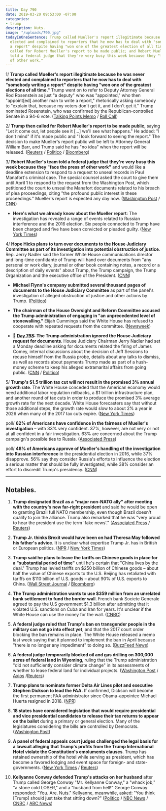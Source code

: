 ```yaml
---
title: Day 790
date: 2019-03-20 09:53:00 -07:00
categories:
- trump
description: Nuts.
image: "/uploads/790.jpg"
todayInOneSentence: Trump called Mueller's report illegitimate because he was never
  elected and complained to reporters that he now has to deal with "somebody writing
  a report" despite having "won one of the greatest election of all time"; Trump then
  called for Robert Mueller's report to be made public; and Robert Mueller's team
  told a federal judge that they're very busy this week because they "face the press
  of other work."
---
```


1/ **Trump called Mueller's report illegitimate because he was never elected and complained to reporters that he now has to deal with "somebody writing a report" despite having "won one of the greatest elections of all time."** Trump went on to refer to Deputy Attorney General Rod Rosenstein as just "a deputy" who was "appointed," who then "appoint\[ed\] another man to write a report," rhetorically asking somebody to "explain that, because my voters don't get it, and I don't get it." Trump nominated Rosenstein, who was confirmed by the Republican-controlled Senate in a 94-6 vote. ([Talking Points Memo](https://talkingpointsmemo.com/news/trump-trashes-sessions-rosenstein-mueller-never-got-a-vote) / [Roll Call](https://www.rollcall.com/news/whitehouse/trump-mueller-report-illegitimate-because-he-was-not-elected))

2/ **Trump then called for Robert Mueller's report to be made public**, saying "Let it come out, let people see it \[...\] we'll see what happens." He added: "I don't mind" if it's made public and "I look forward to seeing the report." The decision to make Mueller's report public will be left to Attorney General William Barr, and Trump said he has "no idea" when the report will be released. ([Reuters](https://www.reuters.com/article/us-usa-trump-russia-mueller/trump-says-he-doesnt-mind-if-public-sees-muellers-russia-probe-report-idUSKCN1R1254?il=0) / [Politico](https://www.politico.com/story/2019/03/20/trump-mueller-report-1228946) / [Bloomberg](https://www.bloomberg.com/news/articles/2019-03-20/trump-says-let-people-see-mueller-s-report-when-it-s-released))

3/ **Robert Mueller's team told a federal judge that they're very busy this week because they "face the press of other work"** and would like a deadline extension to respond to a request to unseal records in Paul Manafort's criminal case. The special counsel asked the court to give them until April 1 to respond to the request from the Washington Post, which petitioned the court to unseal the Manafort documents related to his breach of plea proceedings, citing "the profound public interest in these proceedings." Mueller's report is expected any day now. ([Washington Post](https://www.washingtonpost.com/local/legal-issues/mueller-team-cites-press-of-other-work-in-seeking-delay-until-april-1-over-request-to-open-manafort-records/2019/03/19/90a36718-4a80-11e9-b79a-961983b7e0cd_story.html) / [CNN](https://www.cnn.com/2019/03/19/politics/robert-muellers-team-says-its-very-busy-this-week/index.html))

* **Here's what we already know about the Mueller report**: The investigation has revealed a range of events related to Russian interference and the 2016 election. Six people connected to Trump have been charged and five have been convicted or pleaded guilty. ([New York Times](https://www.nytimes.com/interactive/2019/03/20/us/politics/mueller-investigation-people-events.html))

4/ **Hope Hicks plans to turn over documents to the House Judiciary Committee as part of its investigation into potential obstruction of justice**. Rep. Jerry Nadler said the former White House communications director and long-time confidante of Trump will hand over documents from "any personal or work diary, journal or other book containing notes, a record or a description of daily events" about Trump, the Trump campaign, the Trump Organization and the executive office of the President. ([CNN](https://www.cnn.com/2019/03/20/politics/hope-hicks-house-democratic-investigation/index.html))

* **Michael Flynn's company submitted several thousand pages of documents to the House Judiciary Committee** as part of the panel's investigation of alleged obstruction of justice and other actions by Trump. ([Politico](https://www.politico.com/story/2019/03/20/flynn-documents-house-judiciary-panel-1228630))

* **The chairman of the House Oversight and Reform Committee accused the Trump administration of engaging in "an unprecedented level of stonewalling."** Elijah Cummings said the White House has refused to cooperate with repeated requests from the committee. ([Newsweek](https://www.newsweek.com/elijah-cummings-donald-trump-unprecedented-stonewalling-delay-obstruction-1368974))

* **📌 [Day 798](https://whatthefuckjusthappenedtoday.com/2019/03/19/day-789/): The Trump administration ignored the House Judiciary request for documents**. House Judiciary Chairman Jerry Nadler had set a Monday deadline asking for documents related the firing of James Comey, internal discussions about the decision of Jeff Sessions to recuse himself from the Russia probe, details about any talks to dismiss, as well as records about payments Trump made as part of a hush-money scheme to keep his alleged extramarital affairs from going public. ([CNN](https://www.cnn.com/2019/03/19/politics/democratic-investigations-white-house-documents/index.html) / [Politico](https://www.politico.com/story/2019/03/19/trump-democrat-oversight-investigation-congress-1225761))

5/ **Trump's $1.5 trillion tax cut will not result in the promised 3% annual growth rate**. The White House conceded that the American economy would need additional labor regulation rollbacks, a $1 trillion infrastructure plan, and another round of tax cuts in order to produce the promised 3% average growth rate for the next decade. White House forecasters say that without those additional steps, the growth rate would slow to about 2% a year in 2026 when many of the 2017 tax cuts expire. ([New York Times](https://www.nytimes.com/2019/03/19/us/politics/trump-tax-cut-economic-forecast.html))

poll/ **62% of Americans have confidence in the fairness of Mueller's investigation** – with 33% very confident. 37%, however, are not very or not at all confident in a fair investigation. 63% are concerned about the Trump campaign's possible ties to Russia. ([Associated Press](https://apnews.com/331c416d73d74f7c8f2eaf5dfb1b9cdb))

poll/ **48% of Americans approve of Mueller's handling of the investigation into Russian interference** in the presidential election in 2016, while 37% disapprove. 56% say they consider Russia's efforts to influence the election a serious matter that should be fully investigated, while 38% consider an effort to discredit Trump's presidency. ([CNN](https://www.cnn.com/2019/03/20/politics/cnn-poll-impeachment-trump-russia/index.html))

---

## Notables.

 1. **Trump designated Brazil as a "major non-NATO ally" after meeting with the country's new far-right president** and said he would be open to granting Brazil full NATO membership, even though Brazil doesn't qualify to join the alliance. Trump also remarked that he was "very proud to hear the president use the term 'fake news'." ([Associated Press](https://apnews.com/bdc70648e5814d25b549d1c252910006) / [Reuters](https://www.reuters.com/article/us-usa-brazil-idUSKCN1R01VV))

 2. **Trump Jr. thinks Brexit would have been on had Theresa May followed his father's advice**. It is unclear what expertise Trump Jr. has in British or European politics. ([NPR](https://www.npr.org/2019/03/20/705029536/donald-trump-jr-says-u-k-s-prime-minister-should-have-listened-to-his-father) / [New York Times](https://www.nytimes.com/2019/03/20/world/europe/donald-trump-jr-brexit.html))

 3. **Trump said he plans to leave the tariffs on Chinese goods in place for a "substantial period of time"** until he's certain that "China lives by the deal." Trump has levied tariffs on $250 billion of Chinese goods – about half the value of Chinese exports to the U.S. Beijing has retaliated with tariffs on $110 billion of U.S. goods – about 90% of U.S. exports to China. ([Wall Street Journal](https://www.wsj.com/articles/tariffs-on-chinese-goods-to-remain-in-place-for-period-of-time-trump-says-11553101862) / [Bloomberg](https://www.bloomberg.com/news/articles/2019-03-20/trump-says-tariffs-will-stay-on-until-china-complies-with-a-deal))

 4. **The Trump administration wants to use $359 million from an unrelated bank settlement to fund the border wall**. French bank Societe Generale agreed to pay the U.S government $1.3 billion after admitting that it violated U.S. sanctions on Cuba and Iran for years. It's unclear if the White House can use the money for the wall. ([CNBC](https://www.cnbc.com/2019/03/20/trump-wants-to-use-a-big-banking-settlement-to-help-build-the-wall.html))

 5. **A federal judge ruled that Trump's ban on transgender people in the military can not go into effect yet**, and that the 2017 court order blocking the ban remains in place. The White House released a memo last week saying that it planned to implement the ban in April because "there is no longer any impediment" to doing so. ([BuzzFeed News](https://www.buzzfeednews.com/article/dominicholden/trump-transgender-military-ban-still-on-hold-judge))

 6. **A federal judge temporarily blocked oil and gas drilling on 300,000 acres of federal land in Wyoming**, ruling that the Trump administration "did not sufficiently consider climate change" in its assessments of whether to lease federal land for individual projects. ([Washington Post](https://www.washingtonpost.com/climate-environment/2019/03/20/federal-judge-casts-doubt-trumps-drilling-plans-across-us-because-they-ignore-climate-change/) / [Axios](https://www.axios.com/judge-blocks-trump-oil-gas-drilling-climate-change-d972fe31-0d61-4b1a-a5a3-28ac869a0b15.html) /[Reuters](https://www.reuters.com/article/us-usa-drilling-lawsuit/u-s-judge-blocks-drilling-over-climate-change-casting-doubt-on-trump-agenda-idUSKCN1R11YL?))

 7. **Trump plans to nominate former Delta Air Lines pilot and executive Stephen Dickson to lead the FAA.** If confirmed, Dickson will become the first permanent FAA administrator since Obama-appointee Michael Huerta resigned in 2018. ([NPR](https://www.npr.org/2019/03/19/704900992/trump-to-nominate-former-delta-airlines-executive-to-lead-faa))

 8. **18 states have considered legislation that would require presidential and vice presidential candidates to release their tax returns to appear on the ballot** during a primary or general election. Many of the legislatures considering the bills are controlled by Democrats. ([Washington Post](https://www.washingtonpost.com/politics/2019/03/20/trump-could-be-left-off-some-states-ballots-if-these-bills-become-law/))

 9. **A panel of federal appeals court judges challenged the legal basis for a lawsuit alleging that Trump's profits from the Trump International Hotel violate the Constitution's emoluments clauses**. Trump has retained ownership of the hotel while serving as president, which has become a favored lodging and event space for foreign- and state-governments. ([New York Times](https://www.nytimes.com/2019/03/19/us/politics/trump-emoluments-lawsuit.html) / [Reuters](https://www.reuters.com/article/us-usa-trump-emoluments-idUSKCN1R02M4))

10. **Kellyanne Conway defended Trump's attacks on her husband** after Trump called George Conway "Mr. Kellyanne Conway," a "whack job," "a stone cold LOSER," and a "husband from hell!" George Conway responded: "You. Are. Nuts." Kellyanne, meanwhile, asked: "You think \[Trump\] should just take that sitting down?" ([Politico](https://www.politico.com/story/2019/03/20/kellyanne-george-conway-trump-1229193) / [NBC News](https://www.nbcnews.com/politics/donald-trump/trump-blasts-george-conway-husband-top-white-house-aide-kellyanne-n984771) / [CNBC](https://www.cnbc.com/2019/03/19/trump-rips-george-conway-a-total-loser.html) / [ABC News](https://abcnews.go.com/Politics/president-trump-strikes-back-george-conway-questions-mental/story?id=61781790))
